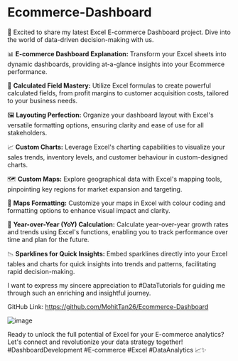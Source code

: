 # Ecommerce-Dashboard
🚀 Excited to share my latest Excel E-commerce Dashboard project. Dive into the world of data-driven decision-making with us.



📊 **E-commerce Dashboard Explanation:** Transform your Excel sheets into dynamic dashboards, providing at-a-glance insights into your Ecommerce performance.



🔢 **Calculated Field Mastery:** Utilize Excel formulas to create powerful calculated fields, from profit margins to customer acquisition costs, tailored to your business needs.



🖼️ **Layouting Perfection:** Organize your dashboard layout with Excel's versatile formatting options, ensuring clarity and ease of use for all stakeholders.



📈 **Custom Charts:** Leverage Excel's charting capabilities to visualize your sales trends, inventory levels, and customer behaviour in custom-designed charts.



🗺️ **Custom Maps:** Explore geographical data with Excel's mapping tools, pinpointing key regions for market expansion and targeting.



🎨 **Maps Formatting:** Customize your maps in Excel with colour coding and formatting options to enhance visual impact and clarity.



🔄 **Year-over-Year (YoY) Calculation:** Calculate year-over-year growth rates and trends using Excel's functions, enabling you to track performance over time and plan for the future.



📉 **Sparklines for Quick Insights:** Embed sparklines directly into your Excel tables and charts for quick insights into trends and patterns, facilitating rapid decision-making.



I want to express my sincere appreciation to #DataTutorials for guiding me through such an enriching and insightful journey.



GitHub Link: https://github.com/MohitTan26/Ecommerce-Dashboard

![image](https://github.com/MohitTan26/Ecommerce-Dashboard/assets/149717491/dbf1b068-9f53-4ef1-8aff-51f1fe187bcf)


Ready to unlock the full potential of Excel for your E-commerce analytics? Let's connect and revolutionize your data strategy together! #DashboardDevelopment #E-commerce #Excel #DataAnalytics 📈✨
